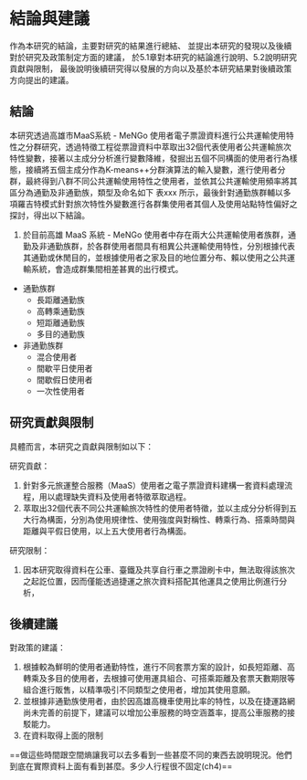 # 結論與建議

作為本研究的結論，主要對研究的結果進行總結、
並提出本研究的發現以及後續對於研究及政策制定方面的建議，
於5.1章對本研究的結論進行說明、5.2說明研究貢獻與限制，
最後說明後續研究得以發展的方向以及基於本研究結果對後續政策方向提出的建議。


## 結論

本研究透過高雄市MaaS系統 - MeNGo 使用者電子票證資料進行公共運輸使用特性之分群研究，透過特徵工程從票證資料中萃取出32個代表使用者公共運輸旅次特性變數，接著以主成分分析進行變數降維，發掘出五個不同構面的使用者行為樣態，接續將五個主成分作為K-means++分群演算法的輸入變數，進行使用者分群，最終得到八群不同公共運輸使用特性之使用者，並依其公共運輸使用頻率將其區分為通勤及非通勤族，類型及命名如下 表xxx 所示，最後針對通勤族群輔以多項羅吉特模式針對旅次特性外變數進行各群集使用者其個人及使用站點特性偏好之探討，得出以下結論。


1. 於目前高雄 MaaS 系統 - MeNGo 使用者中存在兩大公共運輸使用者族群，通勤及非通勤族群，於各群使用者間具有相異公共運輸使用特性，分別根據代表其通勤或休閒目的，並根據使用者之家及目的地位置分布、賴以使用之公共運輸系統，會造成群集間相差甚異的出行模式。




- 通勤族群
	- 長距離通勤族
	- 高轉乘通勤族
	- 短距離通勤族
	- 多目的通勤族
- 非通勤族群
	- 混合使用者
	- 間歇平日使用者
	- 間歇假日使用者
	- 一次性使用者



## 研究貢獻與限制

具體而言，本研究之貢獻與限制如以下：

研究貢獻：
1. 針對多元旅運整合服務（MaaS）使用者之電子票證資料建構一套資料處理流程，用以處理缺失資料及使用者特徵萃取過程。
2. 萃取出32個代表不同公共運輸旅次特性的使用者特徵，並以主成分分析得到五大行為構面，分別為使用規律性、使用強度與對稱性、轉乘行為、搭乘時間與距離與平假日使用，以上五大使用者行為構面。

研究限制：
1. 因本研究取得資料在公車、臺鐵及共享自行車之票證刷卡中，無法取得該旅次之起訖位置，因而僅能透過捷運之旅次資料搭配其他運具之使用比例進行分析，

## 後續建議

對政策的建議：
1. 根據較為鮮明的使用者通勤特性，進行不同套票方案的設計，如長短距離、高轉乘及多目的使用者，去根據可使用運具組合、可搭乘距離及套票天數期限等組合進行販售，以精準吸引不同類型之使用者，增加其使用意願。
2. 並根據非通勤族使用者，由於因高雄高機車使用比率的特性，以及在捷運路網尚未完善的前提下，建議可以增加公車服務的時空涵蓋率，提高公車服務的接駁能力。
3. 在資料取得上面的限制





==做這些時間跟空間熵讓我可以去多看到一些甚麼不同的東西去說明現況。他們到底在實際資料上面有看到甚麼。多少人行程很不固定(ch4)==